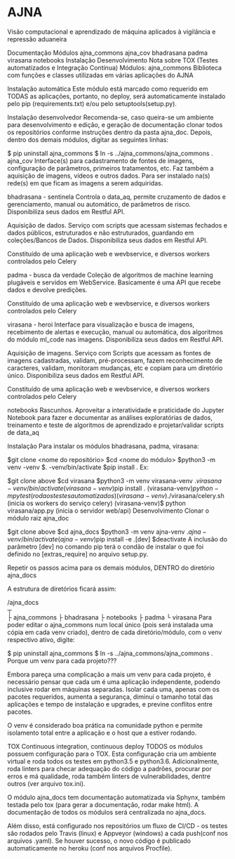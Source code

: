 # AJNA

Visão computacional e aprendizado de máquina aplicados à vigilância e repressão aduaneira

Documentação
Módulos
ajna_commons
ajna_cov
bhadrasana
padma
virasana
notebooks
Instalação
Desenvolvimento
Nota sobre TOX (Testes automatizados e Integração Contínua)
Módulos:
ajna_commons
Biblioteca com funções e classes utilizadas em várias aplicações do AJNA

Instalação automática
Este módulo está marcado como requerido em TODAS as aplicações, portanto, no deploy, será automaticamente instalado pelo pip (requirements.txt) e/ou pelo setuptools(setup.py).

Instalação desenvolvedor
Recomenda-se, caso queira-se um ambiente para desenvolvimento e edição, e geração de documentação clonar todos os repositórios conforme instruções dentro da pasta ajna_doc. Depois, dentro dos demais módulos, digitar as seguintes linhas:

$ pip uninstall ajna_commons
$ ln -s ../ajna_commons/ajna_commons .
ajna_cov
Interface(s) para cadastramento de fontes de imagens, configuração de parâmetros, primeiros tratamentos, etc. Faz também a aquisição de imagens, vídeos e outros dados. Para ser instalado na(s) rede(s) em que ficam as imagens a serem adquiridas.

bhadrasana - sentinela
Controla o data_aq, permite cruzamento de dados e gerenciamento, manual ou automático, de parâmetros de risco. Disponibiliza seus dados em Restful API.

Aquisição de dados. Serviço com scripts que acessam sistemas fechados e dados públicos, estruturados e não estruturados, guardando em coleções/Bancos de Dados. Disponibiliza seus dados em Restful API.

Constituído de uma aplicação web e wevbservice, e diversos workers controlados pelo Celery

padma - busca da verdade
Coleção de algoritmos de machine learning plugáveis e servidos em WebService. Basicamente é uma API que recebe dados e devolve predições.

Constituído de uma aplicação web e wevbservice, e diversos workers controlados pelo Celery

virasana - heroi
Interface para visualização e busca de imagens, recebimento de alertas e execução, manual ou automática, dos algoritmos do módulo ml_code nas imagens. Disponibiliza seus dados em Restful API.

Aquisição de imagens. Serviço com Scripts que acessam as fontes de imagens cadastradas, validam, pré-processam, fazem reconhecimento de caracteres, validam, monitoram mudanças, etc e copiam para um diretório único. Disponibiliza seus dados em Restful API.

Constituído de uma aplicação web e wevbservice, e diversos workers controlados pelo Celery

notebooks
Rascunhos. Aproveitar a interatividade e praticidade do Jupyter Notebook para fazer e documentar as análises exploratórias de dados, treinamento e teste de algoritmos de aprendizado e projetar/validar scripts de data_aq

Instalação
Para instalar os módulos bhadrasana, padma, virasana:

$git clone <nome do repositório>
$cd <nome do módulo>
$python3 -m venv <modulo>-venv
$. <modulo>-venv/bin/activate
$pip install .
Ex:

$git clone above
$cd virasana
$python3 -m venv virasana-venv
$. virasana-venv/bin/activate
(virasana-venv)$pip install .
(virasana-venv)$python -m pytest (roda os testes automatizados)
(virasana-venv)$./virasana/celery.sh (inicia os workers do serviço celery)
(virasana-venv)$ python virasana/app.py (inicia o servidor web/api)
Desenvolvimento
Clonar o módulo raiz ajna_doc

$git clone above
$cd ajna_docs
$python3 -m venv ajna-venv
$. ajna-venv/bin/activate
(ajna-venv)$pip install -e .[dev]
$deactivate
A inclusão do parâmetro [dev] no comando pip terá o condão de instalar o que foi definido no [extras_require] no arquivo setup.py.

Repetir os passos acima para os demais módulos, DENTRO do diretório ajna_docs

A estrutura de diretórios ficará assim:

/ajna_docs  
 ┬  
 ├ ajna_commons
 ├  bhadrasana
 ├  notebooks
 ├  padma
 └  virasana
Para poder editar o ajna_commons num local único (pois será instalada uma cópia em cada venv criado), dentro de cada diretório/módulo, com o venv respectivo ativo, digite:

$ pip uninstall ajna_commons
$ ln -s ../ajna_commons/ajna_commons .
Porque um venv para cada projeto???

Embora pareça uma complicação a mais um venv para cada projeto, é necessário pensar que cada um é uma aplicação independente, podendo inclusive rodar em máquinas separadas. Isolar cada uma, apenas com os pacotes requeridos, aumenta a segurança, diminui o tamanho total das aplicações e tempo de instalação e upgrades, e previne conflitos entre pacotes.

O venv é considerado boa prática na comunidade python e permite isolamento total entre a aplicação e o host que a estiver rodando.

TOX
Continuous integration, continuous deploy
TODOS os módulos possuem configuração para o TOX. Esta configuração cria um ambiente virtual e roda todos os testes em python3.5 e python3.6. Adicionalmente, roda linters para checar adequação do código a padrões, procurar por erros e má qualidade, roda também linters de vulnerabilidades, dentre outros (ver arquivo tox.ini).

O módulo ajna_docs tem documentação automatizada via Sphynx, também testada pelo tox (para gerar a documentação, rodar make html). A documentação de todos os módulos será centralizada no ajna_docs.

Além disso, está configurado nos repositórios um fluxo de CI/CD - os testes são rodados pelo Travis (linux) e Appveyor (windows) a cada push(conf nos arquivos .yaml). Se houver sucesso, o novo código é publicado automaticamente no heroku (conf nos arquivos Procfile).
